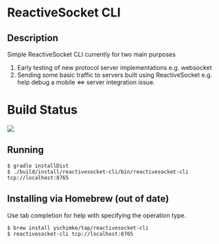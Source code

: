 # ReactiveSocket CLI

## Description

Simple ReactiveSocket CLI currently for two main purposes

1. Early testing of new protocol server implementations e.g. websocket
2. Sending some basic traffic to servers built using ReactiveSocket e.g. help debug a mobile <=> server integration issue. 

# Build Status

<a href='https://travis-ci.org/ReactiveSocket/reactivesocket-cli/builds'><img src='https://travis-ci.org/ReactiveSocket/reactivesocket-cli.svg?branch=master'></a> 


## Running

```
$ gradle installDist
$ ./build/install/reactivesocket-cli/bin/reactivesocket-cli tcp://localhost:8765
```

## Installing via Homebrew (out of date)

Use tab completion for help with specifying the operation type.

```
$ brew install yschimke/tap/reactivesocket-cli
$ reactivesocket-cli tcp://localhost:8765
```


